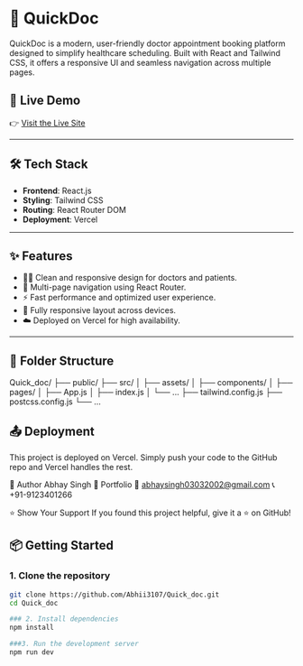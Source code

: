 # 🏥 QuickDoc

QuickDoc is a modern, user-friendly doctor appointment booking platform designed to simplify healthcare scheduling. Built with React and Tailwind CSS, it offers a responsive UI and seamless navigation across multiple pages.

## 🚀 Live Demo
👉 [Visit the Live Site](https://quick-doc-z61u.vercel.app/) 

---

## 🛠️ Tech Stack

- **Frontend**: React.js
- **Styling**: Tailwind CSS
- **Routing**: React Router DOM
- **Deployment**: Vercel

---

## ✨ Features

- 🧑‍⚕️ Clean and responsive design for doctors and patients.
- 🧭 Multi-page navigation using React Router.
- ⚡ Fast performance and optimized user experience.
- 📱 Fully responsive layout across devices.
- ☁️ Deployed on Vercel for high availability.

---

## 📁 Folder Structure

Quick_doc/
├── public/
├── src/
│ ├── assets/
│ ├── components/
│ ├── pages/
│ ├── App.js
│ ├── index.js
│ └── ...
├── tailwind.config.js
├── postcss.config.js
└── ...

## 📤 Deployment
This project is deployed on Vercel. Simply push your code to the GitHub repo and Vercel handles the rest.

🙌 Author
Abhay Singh
🔗 Portfolio
📧 abhaysingh03032002@gmail.com
📞 +91-9123401266

⭐ Show Your Support
If you found this project helpful, give it a ⭐ on GitHub!
## 📦 Getting Started

### 1. Clone the repository
```bash
git clone https://github.com/Abhii3107/Quick_doc.git
cd Quick_doc

### 2. Install dependencies
npm install

###3. Run the development server
npm run dev
